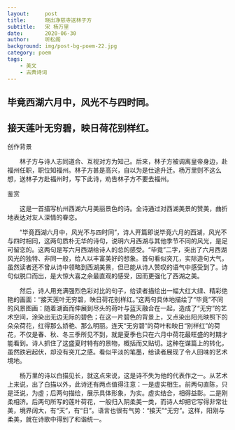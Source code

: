 ```yaml
---
layout:     post
title:      晓出净慈寺送林子方
subtitle:   宋 杨万里
date:       2020-06-30
author:     听松阁
background: img/post-bg-poem-22.jpg
category: poem
tags:
    - 美文
    - 古典诗词
---
```


## 毕竟西湖六月中，风光不与四时同。

## 接天莲叶无穷碧，映日荷花别样红。





创作背景



　　林子方与诗人志同道合、互视对方为知己。后来，林子方被调离皇帝身边，赴福州任职，职位知福州。林子方甚是高兴，自以为是仕途升迁。杨万里则不这么想，送林子方赴福州时，写下此诗，劝告林子方不要去福州。









鉴赏



　　这是一首描写杭州西湖六月美丽景色的诗。全诗通过对西湖美景的赞美，曲折地表达对友人深情的眷恋。



　　“毕竟西湖六月中，风光不与四时同”，诗人开篇即说毕竟六月的西湖，风光不与四时相同，这两句质朴无华的诗句，说明六月西湖与其他季节不同的风光，是足可留恋的。这两句是写六月西湖给诗人的总的感受。“毕竟”二字，突出了六月西湖风光的独特、非同一般，给人以丰富美好的想象。首句看似突兀，实际造句大气，虽然读者还不曾从诗中领略到西湖美景，但已能从诗人赞叹的语气中感受到了。诗句似脱口而出，是大惊大喜之余最直观的感受，因而更强化了西湖之美。



　　然后，诗人用充满强烈色彩对比的句子，给读者描绘出一幅大红大绿、精彩绝艳的画面：“接天莲叶无穷碧，映日荷花别样红。”这两句具体地描绘了“毕竟”不同的风景图画：随着湖面而伸展到尽头的荷叶与蓝天融合在一起，造成了“无穷”的艺术空间，涂染出无边无际的碧色；在这一片碧色的背景上，又点染出阳光映照下的朵朵荷花，红得那么娇艳、那么明丽。连天“无穷碧”的荷叶和映日“别样红”的荷花，不仅是春、秋、冬三季所见不到，就是夏季也只在六月中荷花最旺盛的时期才能看到。诗人抓住了这盛夏时特有的景物，概括而又贴切。这种在谋篇上的转化，虽然跌宕起伏，却没有突兀之感。看似平淡的笔墨，给读者展现了令人回味的艺术境地。



　　杨万里的诗以白描见长，就这点来说，这是诗不失为他的代表作之一。从艺术上来说，出了白描以外，此诗还有两点值得注意：一是虚实相生。前两句直陈，只是泛说，为虚；后两句描绘，展示具体形象，为实。虚实结合，相得益彰。二是刚柔相济。后两句所写的莲叶荷花，一般归入阴柔美一类，而诗人却把它写得非常壮美，境界阔大，有“天”，有“日”。语言也很有气势：“接天”“无穷”。这样，阳刚与柔美，就在诗歌中得到了和谐统一。
